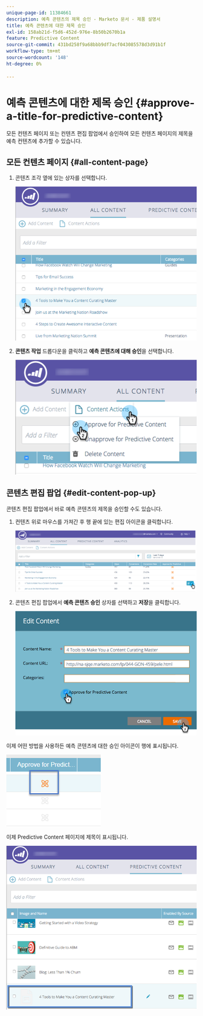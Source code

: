```yaml
---
unique-page-id: 11384661
description: 예측 콘텐츠의 제목 승인 - Marketo 문서 - 제품 설명서
title: 예측 콘텐츠에 대한 제목 승인
exl-id: 158ab21d-f5d6-452d-976e-8b50b2670b1a
feature: Predictive Content
source-git-commit: 431bd258f9a68bbb9df7acf043085578d3d91b1f
workflow-type: tm+mt
source-wordcount: '148'
ht-degree: 0%

---
```


# 예측 콘텐츠에 대한 제목 승인 {#approve-a-title-for-predictive-content}

모든 컨텐츠 페이지 또는 컨텐츠 편집 팝업에서 승인하여 모든 컨텐츠 페이지의 제목을 예측 컨텐츠에 추가할 수 있습니다.

## 모든 컨텐츠 페이지 {#all-content-page}

1. 콘텐츠 조각 옆에 있는 상자를 선택합니다.

   ![](assets/image2017-10-3-9-3a9-3a47.png)

1. **콘텐츠 작업** 드롭다운을 클릭하고 **예측 콘텐츠에 대해 승인**&#x200B;을 선택합니다.

   ![](assets/image2017-10-3-9-3a10-3a31.png)

## 콘텐츠 편집 팝업 {#edit-content-pop-up}

콘텐츠 편집 팝업에서 바로 예측 콘텐츠의 제목을 승인할 수도 있습니다.

1. 컨텐츠 위로 마우스를 가져간 후 행 끝에 있는 편집 아이콘을 클릭합니다.

   ![](assets/image2017-10-3-9-3a14-3a55.png)

1. 콘텐츠 편집 팝업에서 **예측 콘텐츠 승인** 상자를 선택하고 **저장**&#x200B;을 클릭합니다.

   ![](assets/image2017-10-3-9-3a15-3a35.png)

이제 어떤 방법을 사용하든 예측 콘텐츠에 대한 승인 아이콘이 행에 표시됩니다.

![](assets/five.png)

이제 Predictive Content 페이지에 제목이 표시됩니다.

![](assets/image2017-10-3-9-3a16-3a45.png)
